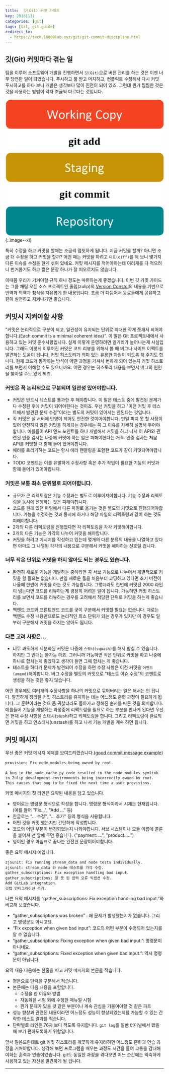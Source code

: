 ```yaml
---
title:  깃(Git) 커밋 가이드
key: 20181111
categories: [git]
tags: [Git, git guide]
redirect_to:
  - https://tech.10000lab.xyz/git/git-commit-discipline.html
---
```


## 깃(Git) 커밋마다 겪는 일
팀을 이루어 소프트웨어 개발을 진행하면서 `깃(Git)`으로 버전 관리를 하는 것은 이젠 너무 당연한 일이 되었습니다. 푸시하고 풀 받고 머지하고, 컨플릭트 수정해서 다시 커밋 푸시하고를 하다 보니 개발은 생각보다 많이 진전이 되어 있죠. 그런데 뭔가 찜찜한 것은 깃을 사용하는 방법이 각자 조금씩 다르다는 것입니다.

![git commit](/assets/images/git-commit.png){:.image--xl}

특히 수정을 하고 커밋을 할때는 조금씩 멈칫하게 됩니다. 지금 커밋을 할까? 아니면 조금 더 수정을 하고 커밋을 할까? 어떤 때는 커밋을 하려고 `디프(diff)`를 해 보니 몇가지 다른 이슈를 수정을 한게 섞여 있네요. 커밋 메시지를 적어야하는데 여러개를 다 적으려니 번거롭기도 하고 짦은 문장 하나가 잘 떠오르지도 않습니다.

이때쯤 우리가 기켜야할 규직 하나 정도는 마련하는게 좋겠습니다. 이번 깃 커밋 가이드는 그룹 채팅 오픈 소스 프로젝트인 줄립(zulip)의 [Version Constol](https://zulip.readthedocs.io/en/latest/contributing/version-control.html)의 내용을 기반으로 번역과 의역과 첨삭을 자유롭게 한 내용입니다. 조금 더 다듬어서 동료들에게 공유하고 같이 실천하고 지켜나가면  좋습니다.

## 커밋시 지켜야할 사항
"커밋은 논리적으로 구분이 되고, 일관성이 유지되는 단위로 최대한 작게 쪼개서 되어야합니다.(Each commit is a minimal coherent idea)". 이 말은 Git 프로젝트내에서 사용하고 있는 커밋 준수사항입니다. 실제 이렇게 운영하려면 일거리가 늘어나는게 사실입니다. 그래도 이렇게 이루어진 커밋은 코드 리뷰를 위해서 볼 때 버그나 사이드 이펙트를 발견하는 도움이 됩니다. 커밋 히스토리가 의미 있는 유용한 자원이 되도록 해 주기도 합니다. 현재 코드가 동작하는 방식이 어떤 과정을 거쳐서 변하게 되어 있는지 커밋 히스토리를 보면서 이해할 수도 있으니까요. 어떤 경우는 히스토리 내용을 보면서 버그의 원인을 찾아낼 수도 있게 되죠.

### 커밋은 꼭 논리적으로 구분되며 일관성 있어야합니다.
- 커밋은 반드시 테스트를 통과한 후 해야합니다. 이 말은 테스트 중에 발견된 문제가 다 수정된 후에 커밋이 되어야한다는 것이죠. 우선 커밋을 하고 "이전 커밋 후 테스트에서 발견된 문제 수정"이라는 별도의 커밋이 있어서는 안된다는 것입니다.
- 각 커밋은 실 서버에 반영이 되어도 안전한 것이어야합니다. 만일 피치 못 할 사정이 있어 안전하지 않은 커밋을 하게되는 경우에는 꼭 그 이유를 자세히 설명해 두어야합니다. 예를들어 API 엔드 포인트를 하나 개발해서 커밋을 하고 나서 이 API와 관련된 인증 검사는 나중에 커밋에 하는 일은 피해야한다는 거죠. 인증 검사는 처음 API를 커밋할 때 함께 들어 있어야합니다.
- 에러를 트리거하는 코드는 항시 에러 핸들링을 포함한 코드가 같이 커밋되어야합니다.
- TODO 코멘트는 이를 유발하게 수정사항 혹은 추가 작업이 필요한 기능의 커밋과 함께 들어가 있어야합니다.

### 커밋은 보통 최소 단위별로 되어야합니다.
- 규모가 큰 리펙토링은 기능 수정과는 별도로 이루어져야합니다. 기능 수정과 리펙토링을 동시에 진행하는 것은 피해야합니다.
- 코드를 원래 있던 파일에서 다른 파일로 옮기는 것은 별도의 커밋으로 진행되어야합니다. 기능을 수정하는 것과 동시에 하거나 해당 파일의 리펙토링과 같이 하는 것도 피해야합니다.
- 2개의 다른 리펙토링을 진행했다면 각 리펙토링을 각각 커밋해야합니다.
- 2개의 다른 기능은 가각의 나누어 커밋을 해야합니다.
- 커밋을 하려고 메시지를 작성하고 있는데 몇개의 다른 분류의 내용을 나열하고 있다면 아마도 그 나열된 각각의 내용으로 구분해서 커밋을 해야하는 신호일 겁니다. 

### 너무 작은 단위로 커밋을 하지 않아도 되는 경우도 있습니다.
- 완전히 새로운 기능을 개발하는 중이라면 꼭 서브 기능으로 나누어서 개별적으로 커밋을 할 필요는 없습니다. 만일 새로운 툴을 처음부터 코딩하고 있다면 초기 버전이 나올때 한번에 커밋을 하는 것도 가능합니다. 그렇더라도 한번에 커밋된 2000 라인이 넘는다면 코드를 리뷰하는게 괭장히 어려운 일이 됩니다. 가능하면 커밋 히스토리를 보면서 코드를 리뷰하는 경우를 고려해서  적당한 단위로 커밋을 하는게 좋습니다.
- 백엔드 코드와 프론트엔드 코드를 궂이 구분해서 커밋할 필요는 없습니다. 때로는 백엔드 수정 내용만으로도 논리적인 최소 단위가 되는 경우가 있지만 이 경우도 일부러 구분해서 커밋을 하지는 않아도 됩니다.

### 다른 고려 사항은...
- 너무 과도하게 세분화된 커밋은 나중에 `스쿼시(squash)`를 해서 합칠 수 있습니다. 하지만 그 반대는 불가능 하죠. 그러니까 가능하면 작은 단위로 커밋을 하고 나중에 하나로 합치는게 좋겠다고 생각이 들면 그때 합치는 게 좋습니다.
- 테스트를 하다가 문제가 발견되어 수정을 하면 수정 사항은 이전 커밋을 `어멘드(amend)`해야합니다. 버그 수정을 별도의 커밋으로 "테스트 이슈 수정"의 코멘트로 생성을 하는 것은 좋지 않습니다.

어떤 경우에도 여러개의 수정사항을 하나의 커밋으로 묶어버리는 일은 해서는 안 됩니다. 깔끔하게 정리된 커밋 히스토리를 유지하는 데는 어느정도 훈련 과정이 필요하게 됩니다. 그 훈련이라는 것으 좀 귀찮더라도 돌아가고 정해진 순서를 따른 것을 의미합니다. 예를들어 기능을 개발하는 과정중에 리펙토링을 필요로 하는 부분을 만나게 된다면 우선은 현재 수정 사항을 스태시(stash)하고 리펙토링을 합니다. 그리고 리펙토링이 완료되면 커밋을 하고 언스태시(unstash)를 하고 나서 기능 개발을 계속 하면 됩니다.

## 커밋 메시지
우선 좋은 커밋 메시지 예제를 보여드리겠습니다.([good commit message example](https://github.com/zulip/zulip/commit/cd5b38f5d8bdcc1771ad794f37262a61843c56c0))
```
provision: Fix node_modules being owned by root.

A bug in the node_cache.py code resulted in the node_modules symlink
in Zulip development environments being incorrectly owned by root.
This causes that bug to be fixed the next time a user provisions.
```
커멧 메시지의 첫 라인은 요약된 내용을 담고 있습니다.
- 영어로는 명령문 형식으로 작성을 합니다. 명령문 형식이라서 시제는 현재입니다. (예를 들어 "Fix...", "Add ..." 등)
- 한글로는 "... 수정", "... 추가" 등의 형식을 사용합니다.
- 어떤 것을 커밋 했는지만 간단하게 작성합니다.
- 코드의 어떤 부분이 변경되었는지 나와야합니다. 서브 시스템이나 모듈 이름에 콜론을 붙어셔 맨 앞에 두면 좋습니다. ("payment: ...", "product: ...")
- 영어인 경우 마침표로 끝나는 완전한 문장이어야합니다.

좋은 요약 메시지 예입니다.
```
zjsunit: Fix running stream_data and node tests individually.
zjsunit: stream_data 와 node 테스트를 가각 수정.
gather_subscriptions: Fix exception handling bad input.
gather_subscriptions: 잘 못 된 입력 오류 익셉션 수정.
Add GitLab integration.
깃랩 인티그레이션 추가.
```
나쁜 요약 메시지를 “gather_subscriptions: Fix exception handling bad input.”와 비교해 보겠습니다.
- “gather_subscriptions was broken” : 왜 문제가 발생했는지가 없습니다. 그리고 명령문도 아니고요.
- “Fix exception when given bad input”: 코드의 어떤 부분이 수정되어 있는지를 알 수 없습니다.
- “gather_subscriptions: Fixing exception when given bad input.”: 명령문이 아니네요.
- “gather_subscriptions: Fixed exception when given bad input.”: 역시 명령문이 아닙니다.

요약 내용 다음에는 한줄을 띠고 커밋 메시지의 본문을 적습니다.
- 평문으로 단락을 구분해서 적습니다.
- 본문에는 다음 내용을 포함합니다.
   - 수정을 한 이유와 방법
   - 자동화된 시험 외에 수행한 매뉴얼 시험
   - 뭔가 문제가 있을 것 같은 부분이나 계속 관심을 기울여야할 것 같은 파트
- 성능 향상과 관련된 내용이라면 어느정도 성능이 향상되었는지를 가늠할 수 있는 간략한 테스트 결과를 적습니다.
- 단략별로 라인은 76자 보다 적도록 유지합니다. `git log`를 일반 터미널에서 봤을 때 보기 편하도록하기 위함입니다.


앞서 말씀드린대로 git 커밋 히스토리를 깨끗하게 유지라혀면 어느정도 훈련과 연습 과정을 거쳐야합니다. 생각해 보면 프로그램을 배우는 과정도 시간을 들여 고통을 감내해야하는 훈력과 연습이었습니다. git도 동일한 과정을 겪다보면 어느 순간에는 익숙하게 사용하고 있는 자신을 발견하게 될 겁니다.

---